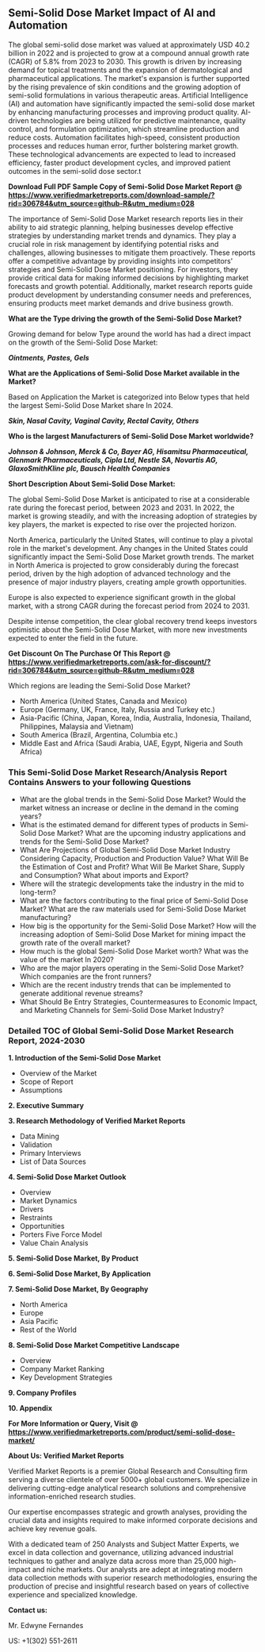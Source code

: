 <h2>Semi-Solid Dose Market Impact of AI and Automation</h2>The global semi-solid dose market was valued at approximately USD 40.2 billion in 2022 and is projected to grow at a compound annual growth rate (CAGR) of 5.8% from 2023 to 2030. This growth is driven by increasing demand for topical treatments and the expansion of dermatological and pharmaceutical applications. The market's expansion is further supported by the rising prevalence of skin conditions and the growing adoption of semi-solid formulations in various therapeutic areas. Artificial Intelligence (AI) and automation have significantly impacted the semi-solid dose market by enhancing manufacturing processes and improving product quality. AI-driven technologies are being utilized for predictive maintenance, quality control, and formulation optimization, which streamline production and reduce costs. Automation facilitates high-speed, consistent production processes and reduces human error, further bolstering market growth. These technological advancements are expected to lead to increased efficiency, faster product development cycles, and improved patient outcomes in the semi-solid dose sector.t</p><p id="" class=""><strong>Download Full PDF Sample Copy of Semi-Solid Dose Market Report @ <a href="https://www.verifiedmarketreports.com/download-sample/?rid=306784&utm_source=github-R&utm_medium=028" target="_blank">https://www.verifiedmarketreports.com/download-sample/?rid=306784&utm_source=github-R&utm_medium=028</a></strong></p><p>The importance of&nbsp;Semi-Solid Dose Market research reports lies in their ability to aid strategic planning, helping businesses develop effective strategies by understanding market trends and dynamics. They play a crucial role in risk management by identifying potential risks and challenges, allowing businesses to mitigate them proactively. These reports offer a competitive advantage by providing insights into competitors' strategies and Semi-Solid Dose Market positioning. For investors, they provide critical data for making informed decisions by highlighting market forecasts and growth potential. Additionally, market research reports guide product development by understanding consumer needs and preferences, ensuring products meet market demands and drive business growth.</p><p><strong>What are the&nbsp;Type driving the growth of the Semi-Solid Dose Market?</strong></p><p id="" class="">Growing demand for below Type around the world has had a direct impact on the growth of the Semi-Solid Dose Market:</p><em><strong>Ointments, Pastes, Gels</strong></em></p><strong>What are the&nbsp;Applications&nbsp;of Semi-Solid Dose Market available in the Market?</strong></p><p id="" class="">Based on Application the Market is categorized into Below types that held the largest Semi-Solid Dose Market share In 2024.</p><em><strong>Skin, Nasal Cavity, Vaginal Cavity, Rectal Cavity, Others</strong></em></p><strong>Who is the largest Manufacturers of Semi-Solid Dose Market worldwide?</strong></p><p><em><strong>Johnson & Johnson, Merck & Co, Bayer AG, Hisamitsu Pharmaceutical, Glenmark Pharmaceuticals, Cipla Ltd, Nestle SA, Novartis AG, GlaxoSmithKline plc, Bausch Health Companies</strong></em></p><p id="" class=""><strong>Short Description About Semi-Solid Dose Market:</strong></p><p>The global Semi-Solid Dose Market is anticipated to rise at a considerable rate during the forecast period, between 2023 and 2031. In 2022, the market is growing steadily, and with the increasing adoption of strategies by key players, the market is expected to rise over the projected horizon.</p><p>North America, particularly the United States, will continue to play a pivotal role in the market's development. Any changes in the United States could significantly impact the Semi-Solid Dose Market growth trends. The market in North America is projected to grow considerably during the forecast period, driven by the high adoption of advanced technology and the presence of major industry players, creating ample growth opportunities.</p><p>Europe is also expected to experience significant growth in the global market, with a strong CAGR during the forecast period from 2024 to 2031.</p><p>Despite intense competition, the clear global recovery trend keeps investors optimistic about the Semi-Solid Dose Market, with more new investments expected to enter the field in the future.</p><p id="" class=""><strong>Get Discount On The Purchase Of This Report @ <a href="https://www.verifiedmarketreports.com/ask-for-discount/?rid=306784&utm_source=github-R&utm_medium=028" target="_blank">https://www.verifiedmarketreports.com/ask-for-discount/?rid=306784&utm_source=github-R&utm_medium=028</a></strong></p>Which regions are leading the Semi-Solid Dose Market?</p><ul><li>North America (United States, Canada and Mexico)</li><li>Europe (Germany, UK, France, Italy, Russia and Turkey etc.)</li><li>Asia-Pacific (China, Japan, Korea, India, Australia, Indonesia, Thailand, Philippines, Malaysia and Vietnam)</li><li>South America (Brazil, Argentina, Columbia etc.)</li><li>Middle East and Africa (Saudi Arabia, UAE, Egypt, Nigeria and South Africa)</li></ul><h3 id="" class="">This Semi-Solid Dose Market Research/Analysis Report Contains Answers to your following Questions</h3><ul><li>What are the global trends in the Semi-Solid Dose Market? Would the market witness an increase or decline in the demand in the coming years?</li><li>What is the estimated demand for different types of products in Semi-Solid Dose Market? What are the upcoming industry applications and trends for the Semi-Solid Dose Market?</li><li>What Are Projections of Global Semi-Solid Dose Market Industry Considering Capacity, Production and Production Value? What Will Be the Estimation of Cost and Profit? What Will Be Market Share, Supply and Consumption? What about imports and Export?</li><li>Where will the strategic developments take the industry in the mid to long-term?</li><li>What are the factors contributing to the final price of Semi-Solid Dose Market? What are the raw materials used for Semi-Solid Dose Market manufacturing?</li><li>How big is the opportunity for the Semi-Solid Dose Market? How will the increasing adoption of Semi-Solid Dose Market for mining impact the growth rate of the overall market?</li><li>How much is the global Semi-Solid Dose Market worth? What was the value of the market In 2020?</li><li>Who are the major players operating in the Semi-Solid Dose Market? Which companies are the front runners?</li><li>Which are the recent industry trends that can be implemented to generate additional revenue streams?</li><li>What Should Be Entry Strategies, Countermeasures to Economic Impact, and Marketing Channels for Semi-Solid Dose Market Industry?</li></ul><h3 id="" class="">Detailed TOC of Global Semi-Solid Dose Market Research Report, 2024-2030</h3><p id="" class=""><strong>1. Introduction of the Semi-Solid Dose Market</strong></p><ul><li>Overview of the Market</li><li>Scope of Report</li><li>Assumptions</li></ul><p id="" class=""><strong>2. Executive Summary</strong></p><p id="" class=""><strong>3. Research Methodology of Verified Market Reports</strong></p><ul><li>Data Mining</li><li>Validation</li><li>Primary Interviews</li><li>List of Data Sources</li></ul><p id="" class=""><strong>4. Semi-Solid Dose Market Outlook</strong></p><ul><li>Overview</li><li>Market Dynamics</li><li>Drivers</li><li>Restraints</li><li>Opportunities</li><li>Porters Five Force Model</li><li>Value Chain Analysis</li></ul><p id="" class=""><strong>5. Semi-Solid Dose Market, By Product</strong></p><p id="" class=""><strong>6. Semi-Solid Dose Market, By Application</strong></p><p id="" class=""><strong>7. Semi-Solid Dose Market, By Geography</strong></p><ul><li>North America</li><li>Europe</li><li>Asia Pacific</li><li>Rest of the World</li></ul><p id="" class=""><strong>8. Semi-Solid Dose Market Competitive Landscape</strong></p><ul><li>Overview</li><li>Company Market Ranking</li><li>Key Development Strategies</li></ul><p id="" class=""><strong>9. Company Profiles</strong></p><p id="" class=""><strong>10. Appendix</strong></p><p id="" class=""><strong>For More Information or Query, Visit @ <a href="https://www.verifiedmarketreports.com/product/semi-solid-dose-market/" target="_blank">https://www.verifiedmarketreports.com/product/semi-solid-dose-market/</a></strong></p><p id="" class=""><strong>About Us: Verified Market Reports</strong></p><p id="" class="">Verified Market Reports is a premier Global Research and Consulting firm serving a diverse clientele of over 5000+ global customers. We specialize in delivering cutting-edge analytical research solutions and comprehensive information-enriched research studies.</p><p id="" class="">Our expertise encompasses strategic and growth analyses, providing the crucial data and insights required to make informed corporate decisions and achieve key revenue goals.</p><p id="" class="">With a dedicated team of 250 Analysts and Subject Matter Experts, we excel in data collection and governance, utilizing advanced industrial techniques to gather and analyze data across more than 25,000 high-impact and niche markets. Our analysts are adept at integrating modern data collection methods with superior research methodologies, ensuring the production of precise and insightful research based on years of collective experience and specialized knowledge.</p><p id="" class=""><strong>Contact us:</strong></p><p id="" class="">Mr. Edwyne Fernandes</p><p id="" class="">US: +1(302) 551-2611</p>